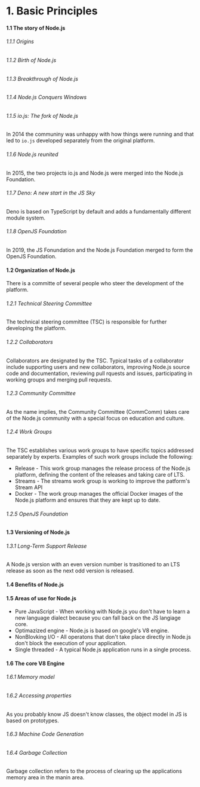 <h1>1. Basic Principles</h1>

<h4>1.1 The story of Node.js</h4>

<h6>1.1.1 Origins</h6>

<h6>1.1.2 Birth of Node.js</h6>

<h6>1.1.3 Breakthrough of Node.js</h6>

<h6>1.1.4 Node.js Conquers Windows</h6>

<h6>1.1.5 io.js: The fork of Node.js</h6>

In 2014 the communiny was unhappy with how things were running and that led to `io.js` developed separately from the original platform.

<h6>1.1.6 Node.js reunited</h6>

In 2015, the two projects io.js and Node.js were merged into the Node.js Foundation.

<h6>1.1.7 Deno: A new start in the JS Sky</h6>

Deno is based on TypeScript by default and adds a fundamentally different module system.

<h6>1.1.8 OpenJS Foundation</h6>

In 2019, the JS Fonundation and the Node.js Foundation merged to form the OpenJS Foundation.

<h4>1.2 Organization of Node.js</h4>

There is a committe of several people who steer the development of the platform.

<h6>1.2.1 Technical Steering Committee</h6>

The technical steering committee (TSC) is responsible for further developing the platform.

<h6>1.2.2 Collaborators</h6>

Collaborators are designated by the TSC.
Typical tasks of a collaborator include supporting users and new collaborators, improving Node.js source code and documentation, reviewing pull rquests and issues, participating in working groups and merging pull requests.

<h6>1.2.3 Community Committee</h6>

As the name implies, the Community Committee (CommComm) takes care of the Node.js community with a special focus on education and culture.

<h6>1.2.4 Work Groups</h6>

The TSC establishes various work groups to have specific topics addressed separately by experts.
Examples of such work groups include the following:

- Release - This work group manages the release process of the Node.js platform, defining the content of the releases and taking care of LTS.
- Streams - The streams work group is working to improve the patform's Stream API
- Docker - The work group manages the official Docker images of the Node.js platform and ensures that they are kept up to date.

<h6>1.2.5 OpenJS Foundation</h6>

<h4>1.3 Versioning of Node.js</h4>

<h6>1.3.1 Long-Term Support Release</h6>

A Node.js version with an even version number is trasitioned to an LTS release as soon as the next odd version is released.

<h4>1.4 Benefits of Node.js</h4>

<h4>1.5 Areas of use for Node.js</h4>

- Pure JavaScript - When working with Node.js you don't have to learn a new language dialect because you can fall back on the JS langiage core.
- Optimazized engine - Node.js is based on google's V8 engine.
- NonBlovking I/O - All operatons that don't take place directly in Node.js don't block the execution of your application.
- Single threaded - A typical Node.js application runs in a single process.

<h4>1.6 The core V8 Engine</h4>

<h6>1.6.1 Memory model</h6>

<h6>1.6.2 Accessing properties</h6>

As you probably know JS doesn't know classes, the object model in JS is based on prototypes.

<h6>1.6.3 Machine Code Generation</h6>

<h6>1.6.4 Garbage Collection</h6>

Garbage collection refers to the process of clearing up the applications memory area in the manin area.
